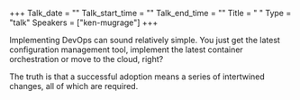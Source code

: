 +++
Talk_date = ""
Talk_start_time = ""
Talk_end_time = ""
Title = " "
Type = "talk"
Speakers = ["ken-mugrage"]
+++

Implementing DevOps can sound relatively simple. You just get the latest configuration management tool, implement the latest container orchestration or move to the cloud, right?

The truth is that a successful adoption means a series of intertwined changes, all of which are required.

